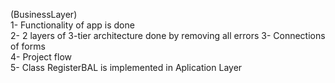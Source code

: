 (BusinessLayer)                                                                    
1- Functionality of app is done                                                                               
2- 2 layers of 3-tier architecture done by removing all errors
3- Connections of forms                                                                                  
4- Project flow                                                                                                                             
5- Class RegisterBAL is implemented in Aplication Layer                                                                 

